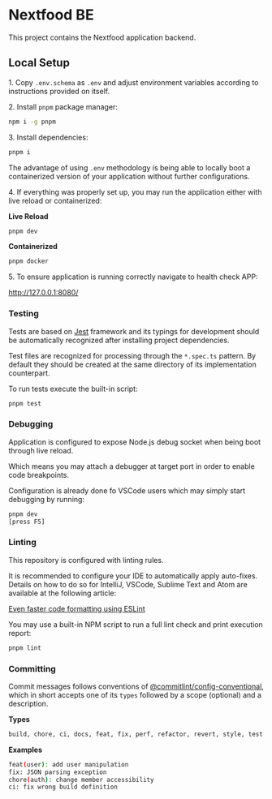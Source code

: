 # Nextfood BE

This project contains the Nextfood application backend.

## Local Setup

1\. Copy `.env.schema` as `.env` and adjust environment variables according to instructions provided on itself.

2\. Install `pnpm` package manager:

```sh
npm i -g pnpm
```

3\. Install dependencies:

```sh
pnpm i
```

The advantage of using `.env` methodology is being able to locally boot a containerized version of your application without further configurations.

4\. If everything was properly set up, you may run the application either with live reload or containerized:

**Live Reload**

```sh
pnpm dev
```

**Containerized**

```sh
pnpm docker
```

5\. To ensure application is running correctly navigate to health check APP:

http://127.0.0.1:8080/


### Testing

Tests are based on [Jest](https://jestjs.io/) framework and its typings for development should be automatically recognized after installing project dependencies. 

Test files are recognized for processing through the `*.spec.ts` pattern. By default they should be created at the same directory of its implementation counterpart.

To run tests execute the built-in script:

```sh
pnpm test
```

### Debugging

Application is configured to expose Node.js debug socket when being boot through live reload.

Which means you may attach a debugger at target port in order to enable code breakpoints.

Configuration is already done fo VSCode users which may simply start debugging by running:

```sh
pnpm dev
[press F5]
```


### Linting

This repository is configured with linting rules.

It is recommended to configure your IDE to automatically apply auto-fixes. Details on how to do so for IntelliJ, VSCode, Sublime Text and Atom are available at the following article:

[Even faster code formatting using ESLint](https://medium.com/@netczuk/even-faster-code-formatting-using-eslint-22b80d061461)

You may use a built-in NPM script to run a full lint check and print execution report:

```sh
pnpm lint
```


### Committing

Commit messages follows conventions of [@commitlint/config-conventional](https://www.npmjs.com/package/@commitlint/config-conventional), which in short accepts one of its `types` followed by a scope (optional) and a description.

**Types**

```sh
build, chore, ci, docs, feat, fix, perf, refactor, revert, style, test
```

**Examples**

```sh
feat(user): add user manipulation
fix: JSON parsing exception
chore(auth): change member accessibility
ci: fix wrong build definition
```

